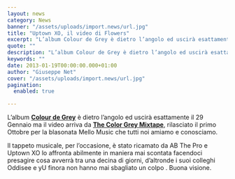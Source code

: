 ```yaml
---
layout: news
category: News
banner: "/assets/uploads/import.news/url.jpg"
title: "Uptown XO, il video di Flowers"
excerpt: "L’album Colour de Grey è dietro l’angolo ed uscirà esattamente il 29 Gennaio ma il video arriva da The Color Grey Mixtape, rilasciato il primo Ottobre per la blasonata Mello Music che tutti noi amiamo e conosciamo. Il tappeto musicale, per l’occasione, è stato ricamato da AB The Pro e Uptown XO lo affronta abilmente in [&hellip"
quote: ""
description: "L’album Colour de Grey è dietro l’angolo ed uscirà esattamente il 29 Gennaio ma il video arriva da The Color Grey Mixtape, rilasciato il primo Ottobre per la blasonata Mello Music che tutti noi amiamo e conosciamo. Il tappeto musicale, per l’occasione, è stato ricamato da AB The Pro e Uptown XO lo affronta abilmente in [&hellip"
keywords: ""
date: 2013-01-19T00:00:00.000+01:00
author: "Giuseppe Net"
cover: "/assets/uploads/import.news/url.jpg"
pagination:
  enabled: true

---
```


L’album [**Colour de Grey**](https://itunes.apple.com/us/album/colour-de-grey/id588856693) è dietro l’angolo ed uscirà esattamente il 29 Gennaio ma il video arriva da [**The Color Grey Mixtape**](https://uptownxo202.bandcamp.com/album/the-color-grey), rilasciato il primo Ottobre per la blasonata Mello Music che tutti noi amiamo e conosciamo.

Il tappeto musicale, per l’occasione, è stato ricamato da AB The Pro e Uptown XO lo affronta abilmente in maniera mai scontata facendoci presagire cosa avverrà tra una decina di giorni, d’altronde i suoi colleghi Oddisee e yU finora non hanno mai sbagliato un colpo . Buona visione.